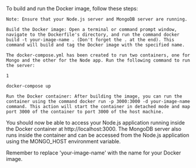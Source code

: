To build and run the Docker image, follow these steps:

    Note: Ensure that your Node.js server and MongoDB server are running.

    Build the Docker image: Open a terminal or command prompt window, navigate to the Dockerfile's directory, and run the command docker build -t your-image-name . (Don't forget the . at the end). This command will build and tag the Docker image with the specified name.

    The docker-compose.yml has been created to run two containers, one for Mongo and the other for the Node app. Run the following command to run the server:

    1

    docker-compose up

    Run the Docker container: After building the image, you can run the container using the command docker run -p 3000:3000 -d your-image-name command. This action will start the container in detached mode and map port 3000 of the container to port 3000 of the host machine.

You should now be able to access your Node.js application running inside the Docker container at http://localhost:3000. The MongoDB server also runs inside the container and can be accessed from the Node.js application using the MONGO_HOST environment variable.

Remember to replace 'your-image-name' with the name for your Docker image.